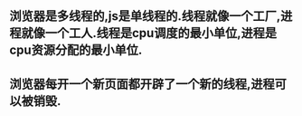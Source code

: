 ## 浏览器是多线程的,js是单线程的.线程就像一个工厂,进程就像一个工人.线程是cpu调度的最小单位,进程是cpu资源分配的最小单位.

## 浏览器每开一个新页面都开辟了一个新的线程,进程可以被销毁.